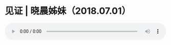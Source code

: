 # 见证 | 晓晨姊妹（2018.07.01）

<audio style="width: 100%;" preload="false" controls controlslist="nodownload"><source src="http://file.simai.life/audio/mp3/old/26036.mp3" type="audio/mpeg">Your browser does not support the audio element.</audio>


